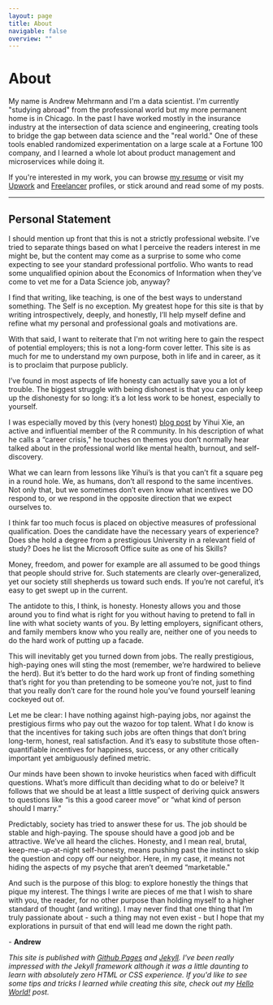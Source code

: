 ```yaml
---
layout: page
title: About
navigable: false
overview: ""
---
```


# About

My name is Andrew Mehrmann and I'm a data scientist. I'm currently "studying abroad" from the professional world but my more permanent home is in Chicago. In the past I have worked mostly in the insurance industry at the intersection of data science and engineering, creating tools to bridge the gap between data science and the "real world." One of these tools enabled randomized experimentation on a large scale at a Fortune 100 company, and I learned a whole lot about product management and microservices while doing it.

If you're interested in my work, you can browse [my resume]({{site.resume}}) or visit my [Upwork](https://www.upwork.com/o/profiles/users/_~015b2f06ef4fb3979f/) and [Freelancer](https://www.freelancer.com/u/andrewmehrmann) profiles, or stick around and read some of my posts.

<hr>

## Personal Statement

I should mention up front that this is not a strictly professional website. I’ve tried to
separate things based on what I perceive the readers interest in me might be, but the
content may come as a surprise to some who come expecting to see your standard professional
portfolio. Who wants to read some unqualified opinion about the Economics of Information when
they’ve come to vet me for a Data Science job, anyway?

I find that writing, like teaching, is one of the best ways to understand something. The
Self is no exception. My greatest hope for this site is that by writing introspectively,
deeply, and honestly, I’ll help myself define and refine what my personal and professional
goals and motivations are.

With that said, I want to reiterate that I'm not writing here to gain the respect of
potential employers; this is not a long-form cover letter. This site is as much for me
to understand my own purpose, both in life and in career, as it is to proclaim that purpose
publicly.

I’ve found in most aspects of life honesty can actually save you a lot of trouble. The biggest
struggle with being dishonest is that you can only keep up the dishonesty for so long: it’s a
lot less work to be honest, especially to yourself.

I was especially moved by this (very honest) [blog post](https://yihui.name/en/2018/02/career-crisis/)
by Yihui Xie, an active and influential member of the R community. In his description of what
he calls a “career crisis," he touches on themes you don’t normally hear talked about in the professional
world like mental health, burnout, and self-discovery.

What we can learn from lessons like Yihui’s is that you can’t fit a square peg in a round hole. We,
as humans, don’t all respond to the same incentives. Not only that, but we sometimes don’t even know
what incentives we DO respond to, or we respond in the opposite direction that we expect ourselves to.

I think far too much focus is placed on objective measures of professional qualification. Does the
candidate have the necessary years of experience? Does she hold a degree from a prestigious University
in a relevant field of study? Does he list the Microsoft Office suite as one of his Skills?

Money, freedom, and power for example are all assumed to be good things that people should strive for.
Such statements are clearly over-generalized, yet our society still shepherds us toward such ends. If
you’re not careful, it’s easy to get swept up in the current.

The antidote to this, I think, is honesty. Honesty allows you and those around you to find what is right
for you without having to pretend to fall in line with what society wants of you. By letting employers,
significant others, and family members know who you really are, neither one of you needs to do the hard
work of putting up a facade.

This will inevitably get you turned down from jobs. The really prestigious, high-paying ones will sting
the most (remember, we’re hardwired to believe the herd). But it’s better to do the hard work up front
of finding something that’s right for you than pretending to be someone you’re not, just to find that you
really don’t care for the round hole you’ve found yourself leaning cockeyed out of.

Let me be clear: I have nothing against high-paying jobs, nor against the prestigious firms who pay out the
wazoo for top talent. What I do know is that the incentives for taking such jobs are often things that
don’t bring long-term, honest, real satisfaction. And it’s easy to substitute those often-quantifiable
incentives for happiness, success, or any other critically important yet ambiguously defined metric.

Our minds have been shown to invoke heuristics when faced with difficult questions. What’s more difficult
than deciding what to do or beleive? It follows that we should be at least a little suspect of deriving
quick answers to questions like “is this a good career move” or “what kind of person should I marry.”

Predictably, society has tried to answer these for us. The job should be stable and high-paying. The spouse
should have a good job and be attractive. We’ve all heard the cliches. Honesty, and I mean real, brutal,
keep-me-up-at-night self-honesty, means pushing past the instinct to skip the question and copy off our
neighbor. Here, in my case, it means not hiding the aspects of my psyche that aren’t deemed “marketable."

And such is the purpose of this blog: to explore honestly the things that pique my interest. The things
I write are pieces of me that I wish to share with you, the reader, for no other purpose than holding
myself to a higher standard of thought (and writing). I may never find that one thing that I’m truly
passionate about - such a thing may not even exist - but I hope that my explorations in pursuit of that
end will lead me down the right path.

\- **Andrew**

*This site is published with <a href="https://pages.github.com/">Github Pages</a> and <a href="https://jekyllrb.com/">Jekyll</a>. I've been really impressed with the Jekyll framework although it was a little daunting to learn with absolutely zero HTML or CSS experience. If you'd like to see some tips and tricks I learned while creating this site, check out my <a href='/jekyll/2016/03/19/welcome-to-jekyll.html'>Hello World!</a> post.*
